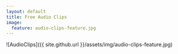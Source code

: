 ```yaml
---
layout: default
title: Free Audio Clips
image:
  feature: audio-clips-feature.jpg
---
```

![AudioClips]({{ site.github.url }}/assets/img/audio-clips-feature.jpg)

<div id="fd-form-5f639b5dbf43d864d5bfa334"></div>
<script>
  window.fd('form', {
    formId: '5f639b5dbf43d864d5bfa334',
    containerEl: '#fd-form-5f639b5dbf43d864d5bfa334'
  });
</script>